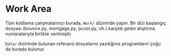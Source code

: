 # Work Area

Tüm kodlama çalışmalarınızı burada, `Work/` dizininde yapın. Bir dizi başlangıç dosyası (bounce.py, mortgage.py, pcost.py, vb.) karşılık gelen alıştırma numaralarıyla birlikte verilmiştir. 

`Data/` dizininde bulunan referans dosyalarını yazdığınız programların çoğu da burada bulunur.
